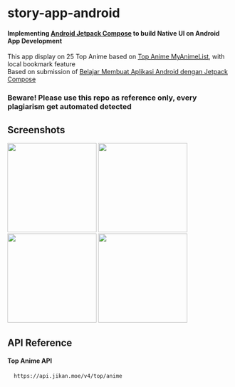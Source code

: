 # story-app-android
#### Implementing [Android Jetpack Compose](https://developer.android.com/jetpack/compose) to build Native UI on Android App Development
This app display on 25 Top Anime based on [Top Anime MyAnimeList](https://myanimelist.net/topanime.php), with local bookmark feature
<br>Based on submission of [Belajar Membuat Aplikasi Android dengan Jetpack Compose](https://www.dicoding.com/academies/445)
### Beware! Please use this repo as reference only, every plagiarism get automated detected

## Screenshots

<img src="https://github.com/iccangji/story-app-android/assets/77067538/5425ee07-7836-4055-8455-e9323299c748" width="200" />
<img src="https://github.com/iccangji/story-app-android/assets/77067538/470e5294-77ab-45ff-98f6-9a4e7c1424dc" width="200" />
<img src="https://github.com/iccangji/story-app-android/assets/77067538/290a6176-e96b-4316-91d4-48e5797183f5" width="200" />
<img src="https://github.com/iccangji/story-app-android/assets/77067538/0bb09e20-67e2-47d9-ab64-906fad507d54" width="200" />

## API Reference
#### Top Anime API

```
  https://api.jikan.moe/v4/top/anime
```
